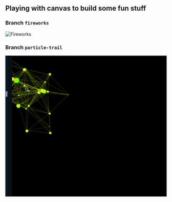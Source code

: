 ## Playing with canvas to build some fun stuff


### Branch `fireworks`
![Fireworks](assets/Peek%202021-08-10%2023-29.gif)

### Branch `particle-trail`
![Constellation Effect](assets/constlation-on-mousemove.gif)